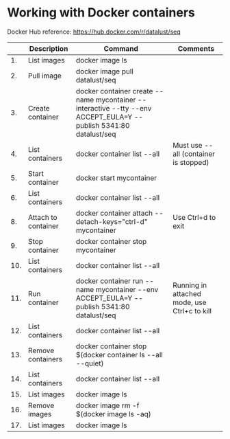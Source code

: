 # Working with Docker containers

Docker Hub reference: https://hub.docker.com/r/datalust/seq

|     | Description         | Command                                                                                                           | Comments                                     |
| --- | ------------------- | ----------------------------------------------------------------------------------------------------------------- | -------------------------------------------- |
| 1.  | List images         | docker image ls                                                                                                   |                                              |
| 2.  | Pull image          | docker image pull datalust/seq                                                                                    |                                              |
| 3.  | Create container    | docker container create --name mycontainer --interactive --tty --env ACCEPT_EULA=Y --publish 5341:80 datalust/seq |                                              |
| 4.  | List containers     | docker container list --all                                                                                       | Must use --all (container is stopped)        |
| 5.  | Start container     | docker start mycontainer                                                                                          |                                              |
| 6.  | List containers     | docker container list --all                                                                                       |                                              |
| 8.  | Attach to container | docker container attach --detach-keys="ctrl-d" mycontainer                                                        | Use Ctrl+d to exit                           |
| 9.  | Stop container      | docker container stop mycontainer                                                                                 |                                              |
| 10. | List containers     | docker container list --all                                                                                       |                                              |
| 11. | Run container       | docker container run --name mycontainer --env ACCEPT_EULA=Y --publish 5341:80 datalust/seq                        | Running in attached mode, use Ctrl+c to kill |
| 12. | List containers     | docker container list --all                                                                                       |                                              |
| 13. | Remove containers   | docker container stop $(docker container ls --all --quiet)                                                        |                                              |
| 14. | List containers     | docker container list --all                                                                                       |                                              |
| 15. | List images         | docker image ls                                                                                                   |                                              |
| 16. | Remove images       | docker image rm -f $(docker image ls -aq)                                                                         |                                              |
| 17. | List images         | docker image ls                                                                                                   |                                              |
